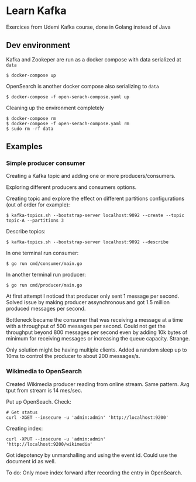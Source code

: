 # Learn Kafka

Exercices from Udemi Kafka course, done in Golang instead of Java

## Dev environment

Kafka and Zookeper are run as a docker compose with data serialized at `data`

```
$ docker-compose up
```

OpenSearch is another docker compose also serializing to `data`

```
$ docker-compose -f open-serach-compose.yaml up
```

Cleaning up the environment completely

```
$ docker-compose rm
$ docker-compose -f open-serach-compose.yaml rm
$ sudo rm -rf data
```

## Examples

### Simple producer consumer
Creating a Kafka topic and adding one or more producers/consumers. 

Exploring different producers and consumers options.

Creating topic and explore the effect on different partitions configurations (out of order for example):
```
$ kafka-topics.sh --bootstrap-server localhost:9092 --create --topic topic-A --partitions 3
```

Describe topics:
```
$ kafka-topics.sh --bootstrap-server localhost:9092 --describe
```

In one terminal run consumer:
```
$ go run cmd/consumer/main.go 
```

In another terminal run producer:
```
$ go run cmd/producer/main.go
```

At first attempt I noticed that producer only sent 1 message per second. 
Solved issue by making producer assynchronous and got 1.5 million produced messages per second. 

Bottleneck became the consumer that was receiving a message at a time with a throughput of 500 messages per second. Could not get the throughput beyond 800 messages per second even by adding 10k bytes of minimum for receiving messages or increasing the queue capacity. Strange.

Only solution might be having multiple clients. Added a random sleep up to 10ms to control the producer to about 200 messages/s.

### Wikimedia to OpenSearch

Created Wikimedia producer reading from online stream. Same pattern. Avg tput from stream is 14 mes/sec.

Put up OpenSeach. Check:
```
# Get status
curl -XGET --insecure -u 'admin:admin' 'http://localhost:9200'
```

Creating index:
```
curl -XPUT --insecure -u 'admin:admin' 'http://localhost:9200/wikimedia'
```

Got idepotency by unmarshalling and using the event id. Could use the document id as well.

To do: Only move index forward after recording the entry in OpenSearch.